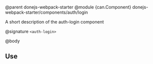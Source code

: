@parent donejs-webpack-starter
@module {can.Component} donejs-webpack-starter/components/auth/login <auth-login>

A short description of the auth-login component

@signature `<auth-login>`

@body

## Use

